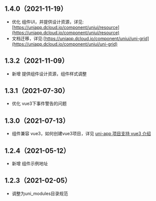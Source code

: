 ## 1.4.0（2021-11-19）
- 优化
  组件UI，并提供设计资源，详见:[https://uniapp.dcloud.io/component/uniui/resource](https://uniapp.dcloud.io/component/uniui/resource)
- 文档迁移，详见:[https://uniapp.dcloud.io/component/uniui/uni-grid](https://uniapp.dcloud.io/component/uniui/uni-grid)

## 1.3.2（2021-11-09）

- 新增 提供组件设计资源，组件样式调整
## 1.3.1（2021-07-30）
- 优化 vue3下事件警告的问题
## 1.3.0（2021-07-13）
- 组件兼容 vue3，如何创建vue3项目，详见 [uni-app 项目支持 vue3 介绍](https://ask.dcloud.net.cn/article/37834)
## 1.2.4（2021-05-12）
- 新增 组件示例地址
## 1.2.3（2021-02-05）
- 调整为uni_modules目录规范
